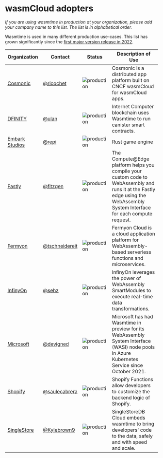 # wasmCloud adopters

_If you are using wasmtime in production at your organization, please add your company name to this list.
The list is in alphabetical order._

Wasmtime is used in many different production use-cases. This list has grown significantly since the [first major version release in 2022](https://bytecodealliance.org/articles/wasmtime-1-0-fast-safe-and-production-ready).

| Organization | Contact | Status | Description of Use |
| - | - | - | - |
| [Cosmonic](https://www.cosmonic.com) | [@ricochet](https://github.com/ricochet) | ![production](https://img.shields.io/badge/-production-blue?style=flat) | Cosmonic is a distributed app platform built on CNCF wasmCloud for wasmCloud apps. |
| [DFINITY](https://dfinity.org/) | [@ulan](https://github.com/ulan) | ![production](https://img.shields.io/badge/-production-blue?style=flat) | Internet Computer blockchain uses Wasmtime to run canister smart contracts. |
| [Embark Studios](https://www.embark-studios.com/) | [@repi](https://github.com/repi) | ![production](https://img.shields.io/badge/-production-blue?style=flat) | Rust game engine |
| [Fastly](https://fastly.com/) | [@fitzgen](https://github.com/fitzgen) | ![production](https://img.shields.io/badge/-production-blue?style=flat) | The Compute@Edge platform helps you compile your custom code to WebAssembly and runs it at the Fastly edge using the WebAssembly System Interface for each compute request. |
| [Fermyon](https://fermyon.com) | [@tschneidereit](https://github.com/tschneidereit) | ![production](https://img.shields.io/badge/-production-blue?style=flat) | Fermyon Cloud is a cloud application platform for WebAssembly-based serverless functions and microservices. |
| [InfinyOn](https://infinyon.com/) | [@sehz](https://github.com/sehz) | ![production](https://img.shields.io/badge/-production-blue?style=flat) | InfinyOn leverages the power of WebAssembly SmartModules to execute real-time data transformations. |
| [Microsoft](https://microsoft.com/) | [@devigned](https://gist.github.com/devigned) | ![production](https://img.shields.io/badge/-production-blue?style=flat) | Microsoft has had Wasmtime in preview for its WebAssembly System Interface (WASI) node pools in Azure Kubernetes Service since October 2021. |
| [Shopify](https://www.shopify.com/) | [@saulecabrera](https://github.com/saulecabrera) | ![production](https://img.shields.io/badge/-production-blue?style=flat) | Shopify Functions allow developers to customize the backend logic of Shopify. |
| [SingleStore](https://www.singlestore.com/) | [@Kylebrown9](https://github.com/Kylebrown9) | ![production](https://img.shields.io/badge/-production-blue?style=flat) | SingleStoreDB Cloud embeds wasmtime to bring developers' code to the data, safely and with speed and scale. |
